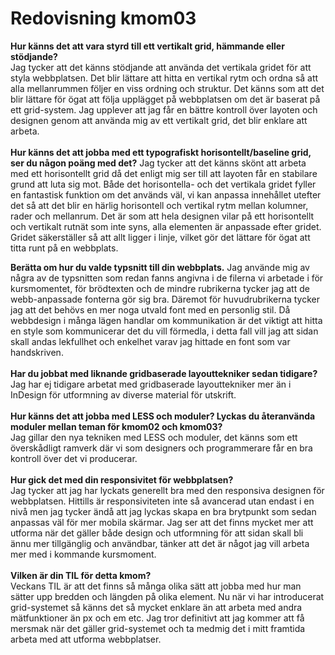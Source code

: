 ---
---
Redovisning kmom03
=========================

**Hur känns det att vara styrd till ett vertikalt grid, hämmande eller stödjande?** <br>
Jag tycker att det känns stödjande att använda det vertikala gridet för att styla webbplatsen. Det blir lättare att hitta en vertikal rytm och ordna så att alla mellanrummen följer en viss ordning och struktur. Det känns som att det blir lättare för ögat att följa upplägget på webbplatsen om det är baserat på ett grid-system. Jag upplever att jag får en bättre kontroll över layoten och designen genom att använda mig av ett vertikalt grid, det blir enklare att arbeta.  
<br>
**Hur känns det att jobba med ett typografiskt horisontellt/baseline grid, ser du någon poäng med det?**
Jag tycker att det känns skönt att arbeta med ett horisontellt grid då det enligt mig ser till att layoten får en stabilare grund att luta sig mot. Både det horisontella- och det vertikala gridet fyller en fantastisk funktion om det används väl, vi kan anpassa innehållet utefter det så att det blir en härlig horisontell och vertikal rytm mellan kolumner, rader och mellanrum. Det är som att hela designen vilar på ett horisontellt och vertikalt rutnät som inte syns, alla elementen är anpassade efter gridet. Gridet säkerställer så att allt ligger i linje, vilket gör det lättare för ögat att titta runt på en webbplats.

**Berätta om hur du valde typsnitt till din webbplats.**
Jag använde mig av några av de typsnitten som redan fanns angivna i de filerna vi arbetade i för kursmomentet, för brödtexten och de mindre rubrikerna tycker jag att de webb-anpassade fonterna gör sig bra. Däremot för huvudrubrikerna tycker jag att det behövs en mer noga utvald font med en personlig stil. Då webbdesign i många lägen handlar om kommunikation är det viktigt att hitta en style som kommunicerar det du vill förmedla, i detta fall vill jag att sidan skall andas lekfullhet och enkelhet varav jag hittade en font som var handskriven.
<br><br>
**Har du jobbat med liknande gridbaserade layouttekniker sedan tidigare?**<br>
Jag har ej tidigare arbetat med gridbaserade layouttekniker mer än i InDesign för utformning av diverse material för utskrift.
<br><br>
**Hur känns det att jobba med LESS och moduler? Lyckas du återanvända moduler mellan teman för kmom02 och kmom03?**<br>
Jag gillar den nya tekniken med LESS och moduler, det känns som ett överskådligt ramverk där vi som designers och programmerare får en bra kontroll över det vi producerar.
<br><br>
**Hur gick det med din responsivitet för webbplatsen?**<br>
Jag tycker att jag har lyckats generellt bra med den responsiva designen för webbplatsen. Hittills är responsiviteten inte så avancerad utan endast i en nivå men jag tycker ändå att jag lyckas skapa en bra brytpunkt som sedan anpassas väl för mer mobila skärmar. Jag ser att det finns mycket mer att utforma när det gäller både design och utformning för att sidan skall bli ännu mer tillgänglig och användbar, tänker att det är något jag vill arbeta mer med i kommande kursmoment.
<br><br>
**Vilken är din TIL för detta kmom?**<br>
Veckans TIL är att det finns så många olika sätt att jobba med hur man sätter upp bredden och längden på olika element. Nu när vi har introducerat grid-systemet så känns det så mycket enklare än att arbeta med andra mätfunktioner än px och em etc. Jag tror definitivt att jag kommer att få mersmak när det gäller grid-systemet och ta medmig det i mitt framtida arbeta med att utforma webbplatser.
